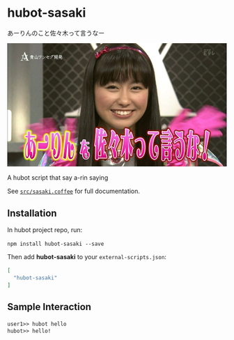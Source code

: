 # hubot-sasaki

あーりんのこと佐々木って言うなー

![sasaki](./sasaki.jpg)

A hubot script that say a-rin saying

See [`src/sasaki.coffee`](src/sasaki.coffee) for full documentation.

## Installation

In hubot project repo, run:

`npm install hubot-sasaki --save`

Then add **hubot-sasaki** to your `external-scripts.json`:

```json
[
  "hubot-sasaki"
]
```

## Sample Interaction

```
user1>> hubot hello
hubot>> hello!
```
